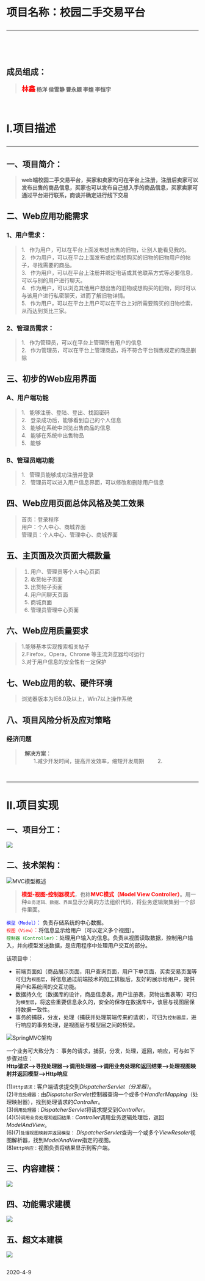 # **项目名称：校园二手交易平台**<hr><br>

## 成员组成：<br>
>**<font size =4 color="red">林鑫</font> 杨洋 侯雪静 曹永颖 李煌 李恒宇**
<br>

# I.项目描述<hr>
## 一、项目简介：<br>
>**web端校园二手交易平台，买家和卖家均可在平台上注册，注册后卖家可以发布出售的商品信息，买家也可以发布自己想入手的商品信息，买家卖家可通过平台进行联系，商谈并确定进行线下交易**
## 二、Web应用功能需求 
### 1、用户需求：

> 1.&ensp;&nbsp;作为用户，可以在平台上面发布想出售的旧物，让别人能看见我的。<br>
> 2.&ensp;&nbsp;作为用户，可以在平台上面发布或检索想购买的旧物的旧物用户的帖子，寻找需要的商品。<br>
> 3.&ensp;&nbsp;作为用户，可以在平台上注册并绑定电话或其他联系方式等必要信息，可以与别的用户进行聊天。<br>
> 4.&ensp;&nbsp;作为用户，可以浏览其他用户想出售的旧物或想购买的旧物，同时可以与该用户进行私密聊天，进而了解旧物详情。<br>
>5.&ensp;&nbsp;作为用户，可以在平台上用户可以在平台上对所需要购买的旧物检索，从而达到货比三家。

### 2、管理员需求：
>1.&ensp;&nbsp;作为管理员，可以在平台上管理所有用户的信息<br>
>2.&ensp;&nbsp;作为管理员，可以在平台上管理商品，将不符合平台销售规定的商品删除<br>

## 三、初步的Web应用界面
### A、用户端功能
>1.&ensp;&nbsp;能够注册、登陆、登出、找回密码<br>
>2.&ensp;&nbsp;登录成功后，能够看到自己的个人信息<br>
>3.&ensp;&nbsp;能够在系统中浏览出售商品的信息<br>
>4.&ensp;&nbsp;能够在系统中出售物品<br>
>5.&ensp;&nbsp;能够
    
### B、管理员端功能
>1.&ensp;&nbsp;管理员能够成功注册并登录<br>
>2.&ensp;&nbsp;管理员可以进入用户信息界面，可以修改和删除用户信息
    
## 四、Web应用页面总体风格及美工效果
>首页：登录程序<br>
>用户：个人中心、商城界面<br>
>管理员：个人中心、管理中心、商城界面<br>
    
## 五、主页面及次页面大概数量
>1. 用户、管理员等个人中心页面
>2. 收货帖子页面
>3. 出货帖子页面
>4. 用户间聊天页面
>5. 商城页面
>6. 管理员管理中心页面
      
## 六、Web应用质量要求 
   >1.能够基本实现搜索相关帖子<br>
   >2.Firefox，Opera，Chrome 等主流浏览器均可运行<br>
   >3.对于用户信息的安全性有一定保护
    
    
## 七、Web应用的软、硬件环境 
  >浏览器版本为IE6.0及以上，Win7以上操作系统
  
## 八、项目风险分析及应对策略
### 经济问题
>&nbsp;&nbsp;**解决方案**：<br>
&nbsp;&nbsp;&nbsp;&nbsp;&nbsp;&nbsp;&nbsp;&nbsp;1.减少开发时间，提高开发效率，缩短开发周期
&nbsp;&nbsp;&nbsp;&nbsp;&nbsp;&nbsp;&nbsp;&nbsp;2.
 
<br>
<hr>


# II.项目实现

## 一、项目分工：
![](https://img-blog.csdnimg.cn/20200409222158769.png?x-oss-process=image/watermark,type_ZmFuZ3poZW5naGVpdGk,shadow_10,text_aHR0cHM6Ly9ibG9nLmNzZG4ubmV0L3dlaXhpbl80MzQ1MjQyNA==,size_16,color_FFFFFF,t_70)

## 二、技术架构：
![MVC模型概述](<https://images2018.cnblogs.com/blog/1027054/201805/1027054-20180521151956650-1028459743.png>)

><font color="red">**模型-视图-控制器模式**</font>，也称<font color="red">**MVC模式（Model View Controller）**</font>。用一种``业务逻辑、数据、界面``显示分离的方法组织代码，将业务逻辑聚集到一个部件里面。

<font color="blue">``模型（Model）``：</font> 负责存储系统的中心数据。<br>
<font color="red">``视图（View）``：</font>将信息显示给用户（可以定义多个视图）。  
<font color="green">``控制器（Controller）``：</font>处理用户输入的信息。负责从视图读取数据，控制用户输入，并向模型发送数据，是应用程序中处理用户交互的部分。

该项目中：  

- 前端页面如（商品展示页面，用户查询页面，用户下单页面，买卖交易页面等可归为``视图层``，将信息通过前端技术的加工排版后，友好的展示给用户，提供用户和系统间的交互功能。  
- 数据持久化（数据库的设计，商品信息表，用户注册表，货物出售表等）可归为``模型层``，将这些重要信息永久的，安全的保存在数据库中，该层与视图层保持数据一致性。  
- 事务的捕获，分发，处理（捕获并处理前端传来的请求），可归为``控制器层``，进行响应的事务处理，是视图层与模型层之间的桥梁。  
  
    
    
  

![SpringMVC架构](<https://images2018.cnblogs.com/blog/1027054/201805/1027054-20180522173053209-1511254402.png>)

一个业务可大致分为：
事务的请求，捕获，分发，处理，返回，响应，可与如下步骤对应：  
**Http请求——>寻找处理器——>调用处理器——>调用业务处理和返回结果——>处理视图映射并返回模型——>Http响应**  

(1)``Http请求：``客户端请求提交到*DispatcherServlet（分发器）*。  
(2)``寻找处理器：``由*DispatcherServlet*控制器查询一个或多个*HandlerMapping*（处理映射器），找到处理请求的*Controller*。  
(3)``调用处理器：``*DispatcherServlet*将请求提交到*Controller*。  
(4)(5)``调用业务处理和返回结果：``*Controller*调用业务逻辑处理后，返回*ModelAndView*。  
(6)(7)``处理视图映射并返回模型：`` *DispatcherServlet*查询一个或多个*ViewResoler*视图解析器，找到*ModelAndView*指定的视图。  
(8)``Http响应：``视图负责将结果显示到客户端。

## 三、内容建模：

![](https://ae01.alicdn.com/kf/H2d4555f5d6194e55845de4af372c32b9Z.jpg)

## 四、功能需求建模
![](https://ae01.alicdn.com/kf/Hb3fd651ddc064880b1c91d8cef73143a1.jpg)

## 五、超文本建模
![](https://ae01.alicdn.com/kf/H1d866132275c4ed38b45e0ebda1d641d3.jpg)
##

2020-4-9

